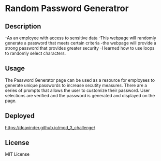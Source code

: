 # Random Password Generatror

## Description

-As an employee with access to sensitive data
-This webpage will randomly generate a password that meets certain criteria
-the webpage will provide a strong password that provides greater security
-I learned how to use loops to randomly select characters.

## Usage

The Password Generator page can be used as a resource for employees to generate unique 
passwords to increase secutity measures. There are a series of prompts that allows the user to customize their password. User selections are verified and the password is generated and displayed on the page.

## Deployed
https://dcavinder.github.io/mod_3_challenge/

## License
MIT License
